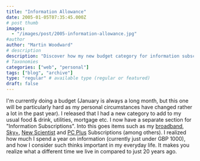 ```yaml
---
title: "Information Allowance"
date: 2005-01-05T07:35:45.000Z
# post thumb
images:
  - "/images/post/2005-information-allowance.jpg"
#author
author: "Martin Woodward"
# description
description: "Discover how my new budget category for information subscriptions highlights the evolving importance of access to knowledge in modern life."
# Taxonomies
categories: ["web", "personal"]
tags: ["blog", "archive"]
type: "regular" # available type (regular or featured)
draft: false
---
```


I'm currently doing a budget (January is always a long month, but this one will be particularly hard as my personal circumstances have changed rather a lot in the past year). I released that I had a new category to add to my usual food & drink, utilities, mortgage etc. I now have a separate section for "Information Subscriptions". Into this goes items such as my [broadband](http://www.nildram.com/), [Sky+](http://www.sky.com/skyplus/), [New Scientist](http://www.newscientist.com/) and [PC Plus](http://www.pcplus.co.uk/) Subscriptions (among others). I realized how much I spend a year on information (currently just under GBP 1000), and how I consider such thinks important in my everyday life. It makes you realize what a different time we live in compared to just 20 years ago.
